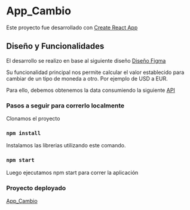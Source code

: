# App_Cambio

Este proyecto fue desarrollado con [Create React App](https://github.com/facebook/create-react-app)

## Diseño y Funcionalidades

El desarrollo se realizo en base al siguiente diseño [Diseño Figma](https://www.figma.com/file/pXwlwP49aKLoTJqHj7jWQR/Currency-exchange?node-id=1-2&t=WaehbgDT4hKOzfCk-0)

Su funcionalidad principal nos permite calcular el valor establecido para cambiar de un tipo de moneda a otro. Por ejemplo de USD a EUR. 

Para ello, debemos obtenemos la data consumiendo la siguiente [API](https://www.vatcomply.com/documentation)

### Pasos a seguir para correrlo localmente

Clonamos el proyecto

### `npm install`

Instalamos las librerias utilizando este comando.

### `npm start` 
Luego ejecutamos npm start para correr la aplicación

### Proyecto deployado

 [App_Cambio](https://app-cambio.onrender.com/)